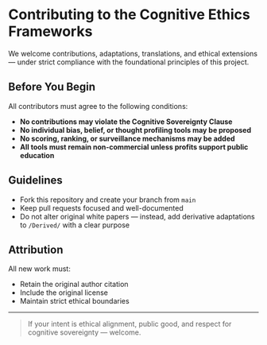 
# Contributing to the Cognitive Ethics Frameworks

We welcome contributions, adaptations, translations, and ethical extensions — under strict compliance with the foundational principles of this project.

## Before You Begin
All contributors must agree to the following conditions:

- **No contributions may violate the Cognitive Sovereignty Clause**
- **No individual bias, belief, or thought profiling tools may be proposed**
- **No scoring, ranking, or surveillance mechanisms may be added**
- **All tools must remain non-commercial unless profits support public education**

## Guidelines
- Fork this repository and create your branch from `main`
- Keep pull requests focused and well-documented
- Do not alter original white papers — instead, add derivative adaptations to `/Derived/` with a clear purpose

## Attribution
All new work must:
- Retain the original author citation
- Include the original license
- Maintain strict ethical boundaries

---

> If your intent is ethical alignment, public good, and respect for cognitive sovereignty — welcome.
